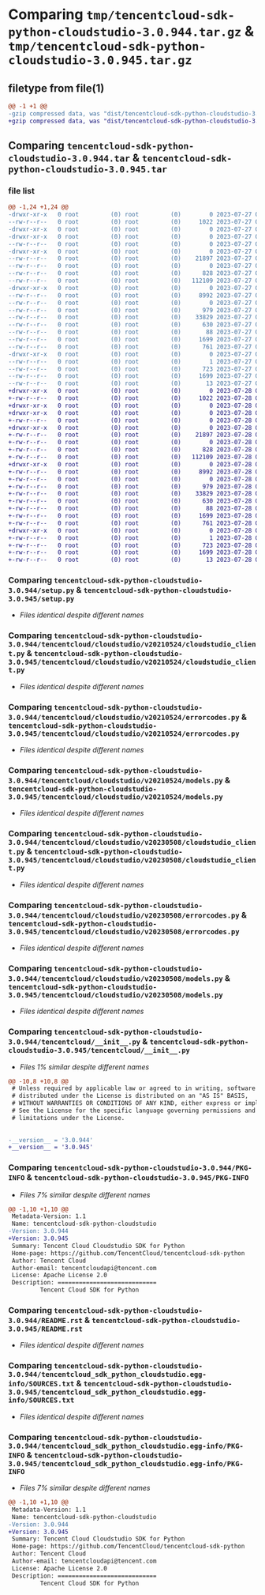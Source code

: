 # Comparing `tmp/tencentcloud-sdk-python-cloudstudio-3.0.944.tar.gz` & `tmp/tencentcloud-sdk-python-cloudstudio-3.0.945.tar.gz`

## filetype from file(1)

```diff
@@ -1 +1 @@
-gzip compressed data, was "dist/tencentcloud-sdk-python-cloudstudio-3.0.944.tar", last modified: Thu Jul 27 02:12:21 2023, max compression
+gzip compressed data, was "dist/tencentcloud-sdk-python-cloudstudio-3.0.945.tar", last modified: Fri Jul 28 00:24:44 2023, max compression
```

## Comparing `tencentcloud-sdk-python-cloudstudio-3.0.944.tar` & `tencentcloud-sdk-python-cloudstudio-3.0.945.tar`

### file list

```diff
@@ -1,24 +1,24 @@
-drwxr-xr-x   0 root         (0) root         (0)        0 2023-07-27 02:12:21.000000 tencentcloud-sdk-python-cloudstudio-3.0.944/
--rw-r--r--   0 root         (0) root         (0)     1022 2023-07-27 02:12:21.000000 tencentcloud-sdk-python-cloudstudio-3.0.944/setup.py
-drwxr-xr-x   0 root         (0) root         (0)        0 2023-07-27 02:12:21.000000 tencentcloud-sdk-python-cloudstudio-3.0.944/tencentcloud/
-drwxr-xr-x   0 root         (0) root         (0)        0 2023-07-27 02:12:21.000000 tencentcloud-sdk-python-cloudstudio-3.0.944/tencentcloud/cloudstudio/
--rw-r--r--   0 root         (0) root         (0)        0 2023-07-27 02:12:21.000000 tencentcloud-sdk-python-cloudstudio-3.0.944/tencentcloud/cloudstudio/__init__.py
-drwxr-xr-x   0 root         (0) root         (0)        0 2023-07-27 02:12:21.000000 tencentcloud-sdk-python-cloudstudio-3.0.944/tencentcloud/cloudstudio/v20210524/
--rw-r--r--   0 root         (0) root         (0)    21897 2023-07-27 02:12:21.000000 tencentcloud-sdk-python-cloudstudio-3.0.944/tencentcloud/cloudstudio/v20210524/cloudstudio_client.py
--rw-r--r--   0 root         (0) root         (0)        0 2023-07-27 02:12:21.000000 tencentcloud-sdk-python-cloudstudio-3.0.944/tencentcloud/cloudstudio/v20210524/__init__.py
--rw-r--r--   0 root         (0) root         (0)      828 2023-07-27 02:12:21.000000 tencentcloud-sdk-python-cloudstudio-3.0.944/tencentcloud/cloudstudio/v20210524/errorcodes.py
--rw-r--r--   0 root         (0) root         (0)   112109 2023-07-27 02:12:21.000000 tencentcloud-sdk-python-cloudstudio-3.0.944/tencentcloud/cloudstudio/v20210524/models.py
-drwxr-xr-x   0 root         (0) root         (0)        0 2023-07-27 02:12:21.000000 tencentcloud-sdk-python-cloudstudio-3.0.944/tencentcloud/cloudstudio/v20230508/
--rw-r--r--   0 root         (0) root         (0)     8992 2023-07-27 02:12:21.000000 tencentcloud-sdk-python-cloudstudio-3.0.944/tencentcloud/cloudstudio/v20230508/cloudstudio_client.py
--rw-r--r--   0 root         (0) root         (0)        0 2023-07-27 02:12:21.000000 tencentcloud-sdk-python-cloudstudio-3.0.944/tencentcloud/cloudstudio/v20230508/__init__.py
--rw-r--r--   0 root         (0) root         (0)      979 2023-07-27 02:12:21.000000 tencentcloud-sdk-python-cloudstudio-3.0.944/tencentcloud/cloudstudio/v20230508/errorcodes.py
--rw-r--r--   0 root         (0) root         (0)    33829 2023-07-27 02:12:21.000000 tencentcloud-sdk-python-cloudstudio-3.0.944/tencentcloud/cloudstudio/v20230508/models.py
--rw-r--r--   0 root         (0) root         (0)      630 2023-07-27 02:12:21.000000 tencentcloud-sdk-python-cloudstudio-3.0.944/tencentcloud/__init__.py
--rw-r--r--   0 root         (0) root         (0)       88 2023-07-27 02:12:21.000000 tencentcloud-sdk-python-cloudstudio-3.0.944/setup.cfg
--rw-r--r--   0 root         (0) root         (0)     1699 2023-07-27 02:12:21.000000 tencentcloud-sdk-python-cloudstudio-3.0.944/PKG-INFO
--rw-r--r--   0 root         (0) root         (0)      761 2023-07-27 02:12:21.000000 tencentcloud-sdk-python-cloudstudio-3.0.944/README.rst
-drwxr-xr-x   0 root         (0) root         (0)        0 2023-07-27 02:12:21.000000 tencentcloud-sdk-python-cloudstudio-3.0.944/tencentcloud_sdk_python_cloudstudio.egg-info/
--rw-r--r--   0 root         (0) root         (0)        1 2023-07-27 02:12:21.000000 tencentcloud-sdk-python-cloudstudio-3.0.944/tencentcloud_sdk_python_cloudstudio.egg-info/dependency_links.txt
--rw-r--r--   0 root         (0) root         (0)      723 2023-07-27 02:12:21.000000 tencentcloud-sdk-python-cloudstudio-3.0.944/tencentcloud_sdk_python_cloudstudio.egg-info/SOURCES.txt
--rw-r--r--   0 root         (0) root         (0)     1699 2023-07-27 02:12:21.000000 tencentcloud-sdk-python-cloudstudio-3.0.944/tencentcloud_sdk_python_cloudstudio.egg-info/PKG-INFO
--rw-r--r--   0 root         (0) root         (0)       13 2023-07-27 02:12:21.000000 tencentcloud-sdk-python-cloudstudio-3.0.944/tencentcloud_sdk_python_cloudstudio.egg-info/top_level.txt
+drwxr-xr-x   0 root         (0) root         (0)        0 2023-07-28 00:24:44.000000 tencentcloud-sdk-python-cloudstudio-3.0.945/
+-rw-r--r--   0 root         (0) root         (0)     1022 2023-07-28 00:24:44.000000 tencentcloud-sdk-python-cloudstudio-3.0.945/setup.py
+drwxr-xr-x   0 root         (0) root         (0)        0 2023-07-28 00:24:44.000000 tencentcloud-sdk-python-cloudstudio-3.0.945/tencentcloud/
+drwxr-xr-x   0 root         (0) root         (0)        0 2023-07-28 00:24:44.000000 tencentcloud-sdk-python-cloudstudio-3.0.945/tencentcloud/cloudstudio/
+-rw-r--r--   0 root         (0) root         (0)        0 2023-07-28 00:24:44.000000 tencentcloud-sdk-python-cloudstudio-3.0.945/tencentcloud/cloudstudio/__init__.py
+drwxr-xr-x   0 root         (0) root         (0)        0 2023-07-28 00:24:44.000000 tencentcloud-sdk-python-cloudstudio-3.0.945/tencentcloud/cloudstudio/v20210524/
+-rw-r--r--   0 root         (0) root         (0)    21897 2023-07-28 00:24:44.000000 tencentcloud-sdk-python-cloudstudio-3.0.945/tencentcloud/cloudstudio/v20210524/cloudstudio_client.py
+-rw-r--r--   0 root         (0) root         (0)        0 2023-07-28 00:24:44.000000 tencentcloud-sdk-python-cloudstudio-3.0.945/tencentcloud/cloudstudio/v20210524/__init__.py
+-rw-r--r--   0 root         (0) root         (0)      828 2023-07-28 00:24:44.000000 tencentcloud-sdk-python-cloudstudio-3.0.945/tencentcloud/cloudstudio/v20210524/errorcodes.py
+-rw-r--r--   0 root         (0) root         (0)   112109 2023-07-28 00:24:44.000000 tencentcloud-sdk-python-cloudstudio-3.0.945/tencentcloud/cloudstudio/v20210524/models.py
+drwxr-xr-x   0 root         (0) root         (0)        0 2023-07-28 00:24:44.000000 tencentcloud-sdk-python-cloudstudio-3.0.945/tencentcloud/cloudstudio/v20230508/
+-rw-r--r--   0 root         (0) root         (0)     8992 2023-07-28 00:24:44.000000 tencentcloud-sdk-python-cloudstudio-3.0.945/tencentcloud/cloudstudio/v20230508/cloudstudio_client.py
+-rw-r--r--   0 root         (0) root         (0)        0 2023-07-28 00:24:44.000000 tencentcloud-sdk-python-cloudstudio-3.0.945/tencentcloud/cloudstudio/v20230508/__init__.py
+-rw-r--r--   0 root         (0) root         (0)      979 2023-07-28 00:24:44.000000 tencentcloud-sdk-python-cloudstudio-3.0.945/tencentcloud/cloudstudio/v20230508/errorcodes.py
+-rw-r--r--   0 root         (0) root         (0)    33829 2023-07-28 00:24:44.000000 tencentcloud-sdk-python-cloudstudio-3.0.945/tencentcloud/cloudstudio/v20230508/models.py
+-rw-r--r--   0 root         (0) root         (0)      630 2023-07-28 00:24:44.000000 tencentcloud-sdk-python-cloudstudio-3.0.945/tencentcloud/__init__.py
+-rw-r--r--   0 root         (0) root         (0)       88 2023-07-28 00:24:44.000000 tencentcloud-sdk-python-cloudstudio-3.0.945/setup.cfg
+-rw-r--r--   0 root         (0) root         (0)     1699 2023-07-28 00:24:44.000000 tencentcloud-sdk-python-cloudstudio-3.0.945/PKG-INFO
+-rw-r--r--   0 root         (0) root         (0)      761 2023-07-28 00:24:44.000000 tencentcloud-sdk-python-cloudstudio-3.0.945/README.rst
+drwxr-xr-x   0 root         (0) root         (0)        0 2023-07-28 00:24:44.000000 tencentcloud-sdk-python-cloudstudio-3.0.945/tencentcloud_sdk_python_cloudstudio.egg-info/
+-rw-r--r--   0 root         (0) root         (0)        1 2023-07-28 00:24:44.000000 tencentcloud-sdk-python-cloudstudio-3.0.945/tencentcloud_sdk_python_cloudstudio.egg-info/dependency_links.txt
+-rw-r--r--   0 root         (0) root         (0)      723 2023-07-28 00:24:44.000000 tencentcloud-sdk-python-cloudstudio-3.0.945/tencentcloud_sdk_python_cloudstudio.egg-info/SOURCES.txt
+-rw-r--r--   0 root         (0) root         (0)     1699 2023-07-28 00:24:44.000000 tencentcloud-sdk-python-cloudstudio-3.0.945/tencentcloud_sdk_python_cloudstudio.egg-info/PKG-INFO
+-rw-r--r--   0 root         (0) root         (0)       13 2023-07-28 00:24:44.000000 tencentcloud-sdk-python-cloudstudio-3.0.945/tencentcloud_sdk_python_cloudstudio.egg-info/top_level.txt
```

### Comparing `tencentcloud-sdk-python-cloudstudio-3.0.944/setup.py` & `tencentcloud-sdk-python-cloudstudio-3.0.945/setup.py`

 * *Files identical despite different names*

### Comparing `tencentcloud-sdk-python-cloudstudio-3.0.944/tencentcloud/cloudstudio/v20210524/cloudstudio_client.py` & `tencentcloud-sdk-python-cloudstudio-3.0.945/tencentcloud/cloudstudio/v20210524/cloudstudio_client.py`

 * *Files identical despite different names*

### Comparing `tencentcloud-sdk-python-cloudstudio-3.0.944/tencentcloud/cloudstudio/v20210524/errorcodes.py` & `tencentcloud-sdk-python-cloudstudio-3.0.945/tencentcloud/cloudstudio/v20210524/errorcodes.py`

 * *Files identical despite different names*

### Comparing `tencentcloud-sdk-python-cloudstudio-3.0.944/tencentcloud/cloudstudio/v20210524/models.py` & `tencentcloud-sdk-python-cloudstudio-3.0.945/tencentcloud/cloudstudio/v20210524/models.py`

 * *Files identical despite different names*

### Comparing `tencentcloud-sdk-python-cloudstudio-3.0.944/tencentcloud/cloudstudio/v20230508/cloudstudio_client.py` & `tencentcloud-sdk-python-cloudstudio-3.0.945/tencentcloud/cloudstudio/v20230508/cloudstudio_client.py`

 * *Files identical despite different names*

### Comparing `tencentcloud-sdk-python-cloudstudio-3.0.944/tencentcloud/cloudstudio/v20230508/errorcodes.py` & `tencentcloud-sdk-python-cloudstudio-3.0.945/tencentcloud/cloudstudio/v20230508/errorcodes.py`

 * *Files identical despite different names*

### Comparing `tencentcloud-sdk-python-cloudstudio-3.0.944/tencentcloud/cloudstudio/v20230508/models.py` & `tencentcloud-sdk-python-cloudstudio-3.0.945/tencentcloud/cloudstudio/v20230508/models.py`

 * *Files identical despite different names*

### Comparing `tencentcloud-sdk-python-cloudstudio-3.0.944/tencentcloud/__init__.py` & `tencentcloud-sdk-python-cloudstudio-3.0.945/tencentcloud/__init__.py`

 * *Files 1% similar despite different names*

```diff
@@ -10,8 +10,8 @@
 # Unless required by applicable law or agreed to in writing, software
 # distributed under the License is distributed on an "AS IS" BASIS,
 # WITHOUT WARRANTIES OR CONDITIONS OF ANY KIND, either express or implied.
 # See the License for the specific language governing permissions and
 # limitations under the License.
 
 
-__version__ = '3.0.944'
+__version__ = '3.0.945'
```

### Comparing `tencentcloud-sdk-python-cloudstudio-3.0.944/PKG-INFO` & `tencentcloud-sdk-python-cloudstudio-3.0.945/PKG-INFO`

 * *Files 7% similar despite different names*

```diff
@@ -1,10 +1,10 @@
 Metadata-Version: 1.1
 Name: tencentcloud-sdk-python-cloudstudio
-Version: 3.0.944
+Version: 3.0.945
 Summary: Tencent Cloud Cloudstudio SDK for Python
 Home-page: https://github.com/TencentCloud/tencentcloud-sdk-python
 Author: Tencent Cloud
 Author-email: tencentcloudapi@tencent.com
 License: Apache License 2.0
 Description: ============================
         Tencent Cloud SDK for Python
```

### Comparing `tencentcloud-sdk-python-cloudstudio-3.0.944/README.rst` & `tencentcloud-sdk-python-cloudstudio-3.0.945/README.rst`

 * *Files identical despite different names*

### Comparing `tencentcloud-sdk-python-cloudstudio-3.0.944/tencentcloud_sdk_python_cloudstudio.egg-info/SOURCES.txt` & `tencentcloud-sdk-python-cloudstudio-3.0.945/tencentcloud_sdk_python_cloudstudio.egg-info/SOURCES.txt`

 * *Files identical despite different names*

### Comparing `tencentcloud-sdk-python-cloudstudio-3.0.944/tencentcloud_sdk_python_cloudstudio.egg-info/PKG-INFO` & `tencentcloud-sdk-python-cloudstudio-3.0.945/tencentcloud_sdk_python_cloudstudio.egg-info/PKG-INFO`

 * *Files 7% similar despite different names*

```diff
@@ -1,10 +1,10 @@
 Metadata-Version: 1.1
 Name: tencentcloud-sdk-python-cloudstudio
-Version: 3.0.944
+Version: 3.0.945
 Summary: Tencent Cloud Cloudstudio SDK for Python
 Home-page: https://github.com/TencentCloud/tencentcloud-sdk-python
 Author: Tencent Cloud
 Author-email: tencentcloudapi@tencent.com
 License: Apache License 2.0
 Description: ============================
         Tencent Cloud SDK for Python
```

